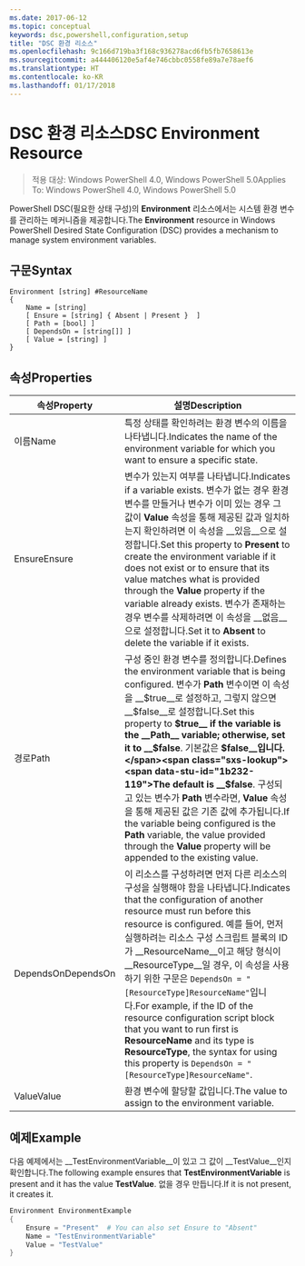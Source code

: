 ```yaml
---
ms.date: 2017-06-12
ms.topic: conceptual
keywords: dsc,powershell,configuration,setup
title: "DSC 환경 리소스"
ms.openlocfilehash: 9c166d719ba3f168c936278acd6fb5fb7658613e
ms.sourcegitcommit: a444406120e5af4e746cbbc0558fe89a7e78aef6
ms.translationtype: HT
ms.contentlocale: ko-KR
ms.lasthandoff: 01/17/2018
---
```

# <a name="dsc-environment-resource"></a><span data-ttu-id="1b232-103">DSC 환경 리소스</span><span class="sxs-lookup"><span data-stu-id="1b232-103">DSC Environment Resource</span></span>

> <span data-ttu-id="1b232-104">적용 대상: Windows PowerShell 4.0, Windows PowerShell 5.0</span><span class="sxs-lookup"><span data-stu-id="1b232-104">Applies To: Windows PowerShell 4.0, Windows PowerShell 5.0</span></span>

<span data-ttu-id="1b232-105">PowerShell DSC(필요한 상태 구성)의 __Environment__ 리소스에서는 시스템 환경 변수를 관리하는 메커니즘을 제공합니다.</span><span class="sxs-lookup"><span data-stu-id="1b232-105">The __Environment__ resource in Windows PowerShell Desired State Configuration (DSC) provides a mechanism to manage system environment variables.</span></span>

## <a name="syntax"></a><span data-ttu-id="1b232-106">구문</span><span class="sxs-lookup"><span data-stu-id="1b232-106">Syntax</span></span>
``` mof
Environment [string] #ResourceName
{
    Name = [string]
    [ Ensure = [string] { Absent | Present }  ]
    [ Path = [bool] ]
    [ DependsOn = [string[]] ]
    [ Value = [string] ]
}
```

## <a name="properties"></a><span data-ttu-id="1b232-107">속성</span><span class="sxs-lookup"><span data-stu-id="1b232-107">Properties</span></span>

|  <span data-ttu-id="1b232-108">속성</span><span class="sxs-lookup"><span data-stu-id="1b232-108">Property</span></span>  |  <span data-ttu-id="1b232-109">설명</span><span class="sxs-lookup"><span data-stu-id="1b232-109">Description</span></span>   | 
|---|---| 
| <span data-ttu-id="1b232-110">이름</span><span class="sxs-lookup"><span data-stu-id="1b232-110">Name</span></span>| <span data-ttu-id="1b232-111">특정 상태를 확인하려는 환경 변수의 이름을 나타냅니다.</span><span class="sxs-lookup"><span data-stu-id="1b232-111">Indicates the name of the environment variable for which you want to ensure a specific state.</span></span>| 
| <span data-ttu-id="1b232-112">Ensure</span><span class="sxs-lookup"><span data-stu-id="1b232-112">Ensure</span></span>| <span data-ttu-id="1b232-113">변수가 있는지 여부를 나타냅니다.</span><span class="sxs-lookup"><span data-stu-id="1b232-113">Indicates if a variable exists.</span></span> <span data-ttu-id="1b232-114">변수가 없는 경우 환경 변수를 만들거나 변수가 이미 있는 경우 그 값이 __Value__ 속성을 통해 제공된 값과 일치하는지 확인하려면 이 속성을 __있음__으로 설정합니다.</span><span class="sxs-lookup"><span data-stu-id="1b232-114">Set this property to __Present__ to create the environment variable if it does not exist or to ensure that its value matches what is provided through the __Value__ property if the variable already exists.</span></span> <span data-ttu-id="1b232-115">변수가 존재하는 경우 변수를 삭제하려면 이 속성을 __없음__으로 설정합니다.</span><span class="sxs-lookup"><span data-stu-id="1b232-115">Set it to __Absent__ to delete the variable if it exists.</span></span>| 
| <span data-ttu-id="1b232-116">경로</span><span class="sxs-lookup"><span data-stu-id="1b232-116">Path</span></span>| <span data-ttu-id="1b232-117">구성 중인 환경 변수를 정의합니다.</span><span class="sxs-lookup"><span data-stu-id="1b232-117">Defines the environment variable that is being configured.</span></span> <span data-ttu-id="1b232-118">변수가 __Path__ 변수이면 이 속성을 __$true__로 설정하고, 그렇지 않으면 __$false__로 설정합니다.</span><span class="sxs-lookup"><span data-stu-id="1b232-118">Set this property to __$true__ if the variable is the __Path__ variable; otherwise, set it to __$false__.</span></span> <span data-ttu-id="1b232-119">기본값은 __$false__입니다.</span><span class="sxs-lookup"><span data-stu-id="1b232-119">The default is __$false__.</span></span> <span data-ttu-id="1b232-120">구성되고 있는 변수가 __Path__ 변수라면, __Value__ 속성을 통해 제공된 값은 기존 값에 추가됩니다.</span><span class="sxs-lookup"><span data-stu-id="1b232-120">If the variable being configured is the __Path__ variable, the value provided through the __Value__ property will be appended to the existing value.</span></span>| 
| <span data-ttu-id="1b232-121">DependsOn</span><span class="sxs-lookup"><span data-stu-id="1b232-121">DependsOn</span></span> | <span data-ttu-id="1b232-122">이 리소스를 구성하려면 먼저 다른 리소스의 구성을 실행해야 함을 나타냅니다.</span><span class="sxs-lookup"><span data-stu-id="1b232-122">Indicates that the configuration of another resource must run before this resource is configured.</span></span> <span data-ttu-id="1b232-123">예를 들어, 먼저 실행하려는 리소스 구성 스크립트 블록의 ID가 __ResourceName__이고 해당 형식이 __ResourceType__일 경우, 이 속성을 사용하기 위한 구문은 `DependsOn = "[ResourceType]ResourceName"`입니다.</span><span class="sxs-lookup"><span data-stu-id="1b232-123">For example, if the ID of the resource configuration script block that you want to run first is __ResourceName__ and its type is __ResourceType__, the syntax for using this property is `DependsOn = "[ResourceType]ResourceName"`.</span></span>| 
| <span data-ttu-id="1b232-124">Value</span><span class="sxs-lookup"><span data-stu-id="1b232-124">Value</span></span>| <span data-ttu-id="1b232-125">환경 변수에 할당할 값입니다.</span><span class="sxs-lookup"><span data-stu-id="1b232-125">The value to assign to the environment variable.</span></span>| 

## <a name="example"></a><span data-ttu-id="1b232-126">예제</span><span class="sxs-lookup"><span data-stu-id="1b232-126">Example</span></span>

<span data-ttu-id="1b232-127">다음 예제에서는 __TestEnvironmentVariable__이 있고 그 값이 __TestValue__인지 확인합니다.</span><span class="sxs-lookup"><span data-stu-id="1b232-127">The following example ensures that __TestEnvironmentVariable__ is present and it has the value __TestValue__.</span></span> <span data-ttu-id="1b232-128">없을 경우 만듭니다.</span><span class="sxs-lookup"><span data-stu-id="1b232-128">If it is not present, it creates it.</span></span>

```powershell
Environment EnvironmentExample
{
    Ensure = "Present"  # You can also set Ensure to "Absent"
    Name = "TestEnvironmentVariable"
    Value = "TestValue"
}
```

